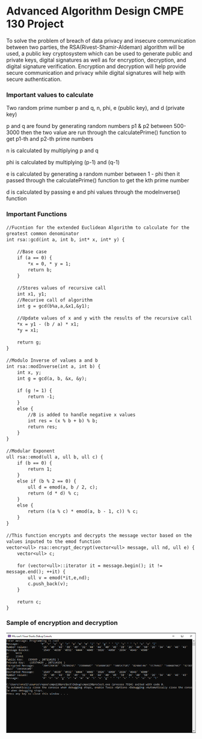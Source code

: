 # Advanced Algorithm Design CMPE 130 Project

To solve the problem of breach of data privacy and insecure communication between two parties,
the RSA(Rivest-Shamir-Aldeman) algorithm will be used, a public key cryptosystem which can
be used to generate public and private keys, digital signatures as well as for encryption,
decryption, and digital signature verification. Encryption and decryption will help provide secure
communication and privacy while digital signatures will help with secure authentication.

### Important values to calculate

Two random prime number p and q, n, phi, e (public key), and d (private key)

p and q are found by generating random numbers p1 & p2 between 500-3000 then the two value are run through the calculatePrime() function to get p1-th and p2-th prime numbers

n is calculated by multiplying p and q

phi is calculated by multiplying (p-1) and (q-1)

e is calculated by generating a random number between 1 - phi then it passed through the calculatePrime() function to get the kth prime number

d is calculated by passing e and phi values through the modeInverse() function

### Important Functions

```
//Fucntion for the extended Euclidean Algorithm to calculate for the greatest common denominator
int rsa::gcd(int a, int b, int* x, int* y) {
	
	//Base case
	if (a == 0) {
		*x = 0, * y = 1;
		return b;
	}

	//Stores values of recursive call
	int x1, y1;
	//Recurive call of algorithm
	int g = gcd(b%a,a,&x1,&y1);

	//Update values of x and y with the results of the recursive call
	*x = y1 - (b / a) * x1;
	*y = x1;

	return g;
}

//Modulo Inverse of values a and b
int rsa::modInverse(int a, int b) {
	int x, y;
	int g = gcd(a, b, &x, &y);

	if (g != 1) {
		return -1;
	}
	else {
		//B is added to handle negative x values
		int res = (x % b + b) % b;
		return res;
	}
}

//Modular Exponent
ull rsa::emod(ull a, ull b, ull c) {
	if (b == 0) {
		return 1;
	}
	else if (b % 2 == 0) {
		ull d = emod(a, b / 2, c);
		return (d * d) % c;
	}
	else {
		return ((a % c) * emod(a, b - 1, c)) % c;
	}
}

//This function encrypts and decrypts the message vector based on the values inputed to the emod function
vector<ull> rsa::encrypt_decrypt(vector<ull> message, ull nd, ull e) {
	vector<ull> c;

	for (vector<ull>::iterator it = message.begin(); it != message.end(); ++it) {
		ull v = emod(*it,e,nd);
		c.push_back(v);
	}

	return c;
}
```

### Sample of encryption and decryption
![alt_text](https://github.com/nemanjarajic/cmpe130-project/blob/master/testoutput1.PNG) 
